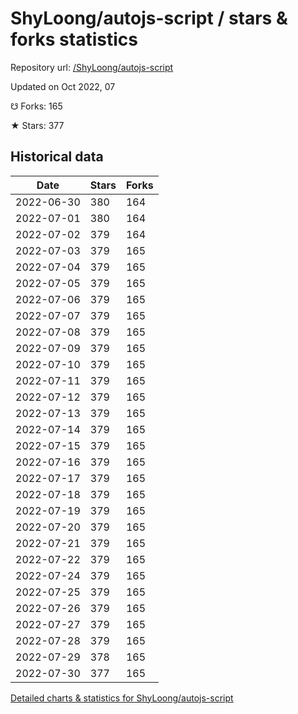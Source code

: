 # ShyLoong/autojs-script / stars & forks statistics

Repository url: [/ShyLoong/autojs-script](https://github.com/ShyLoong/autojs-script)

Updated on Oct 2022, 07

☋ Forks: 165

★ Stars: 377

## Historical data
| Date | Stars | Forks |
|------|-------|-------|
| 2022-06-30 | 380 | 164 | 
| 2022-07-01 | 380 | 164 | 
| 2022-07-02 | 379 | 164 | 
| 2022-07-03 | 379 | 165 | 
| 2022-07-04 | 379 | 165 | 
| 2022-07-05 | 379 | 165 | 
| 2022-07-06 | 379 | 165 | 
| 2022-07-07 | 379 | 165 | 
| 2022-07-08 | 379 | 165 | 
| 2022-07-09 | 379 | 165 | 
| 2022-07-10 | 379 | 165 | 
| 2022-07-11 | 379 | 165 | 
| 2022-07-12 | 379 | 165 | 
| 2022-07-13 | 379 | 165 | 
| 2022-07-14 | 379 | 165 | 
| 2022-07-15 | 379 | 165 | 
| 2022-07-16 | 379 | 165 | 
| 2022-07-17 | 379 | 165 | 
| 2022-07-18 | 379 | 165 | 
| 2022-07-19 | 379 | 165 | 
| 2022-07-20 | 379 | 165 | 
| 2022-07-21 | 379 | 165 | 
| 2022-07-22 | 379 | 165 | 
| 2022-07-24 | 379 | 165 | 
| 2022-07-25 | 379 | 165 | 
| 2022-07-26 | 379 | 165 | 
| 2022-07-27 | 379 | 165 | 
| 2022-07-28 | 379 | 165 | 
| 2022-07-29 | 378 | 165 | 
| 2022-07-30 | 377 | 165 | 


[Detailed charts & statistics for ShyLoong/autojs-script](https://reviewgithub.com/rep/ShyLoong/autojs-script)

